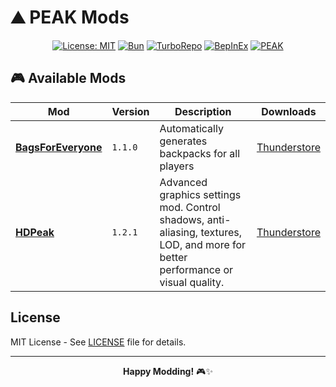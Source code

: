 # ⛰️ PEAK Mods

<div align="center">

[![License: MIT](https://img.shields.io/badge/License-MIT-yellow.svg)](https://opensource.org/licenses/MIT)
[![Bun](https://img.shields.io/badge/Bun-1.0+-black?logo=bun&logoColor=white)](https://bun.sh)
[![TurboRepo](https://img.shields.io/badge/TurboRepo-Monorepo-blue?logo=turborepo)](https://turbo.build/repo)
[![BepInEx](https://img.shields.io/badge/BepInEx-5.x-green)](https://github.com/BepInEx/BepInEx)
[![PEAK](https://img.shields.io/badge/PEAK-Steam-blue?logo=steam&logoColor=white)](https://store.steampowered.com/app/3527290/PEAK/)

</div>

## 🎮 Available Mods

| Mod | Version | Description | Downloads |
|-----|---------|-------------|-----------|
| [**BagsForEveryone**](./mods/BagsForEveryone/) | `1.1.0` | Automatically generates backpacks for all players | [Thunderstore](https://thunderstore.io/c/peak/p/Nozz/BagsForEveryone/) |
| [**HDPeak**](./mods/HDPeak/) | `1.2.1` | Advanced graphics settings mod. Control shadows, anti-aliasing, textures, LOD, and more for better performance or visual quality. | [Thunderstore](https://thunderstore.io/c/peak/p/Nozz/HDPeak/) |

## License

MIT License - See [LICENSE](./LICENSE) file for details.

---

<div align="center">

**Happy Modding!** 🎮✨

</div>
